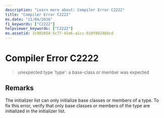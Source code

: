 ```yaml
---
description: "Learn more about: Compiler Error C2222"
title: "Compiler Error C2222"
ms.date: "11/04/2016"
f1_keywords: ["C2222"]
helpviewer_keywords: ["C2222"]
ms.assetid: 1c902054-5c77-41e6-a1cc-018f802460cd
---
```

# Compiler Error C2222

> unexpected type 'type': a base-class or member was expected

## Remarks

The initializer list can only initialize base classes or members of a type. To fix this error, verify that only base classes or members of the type are initialized in the initializer list.
